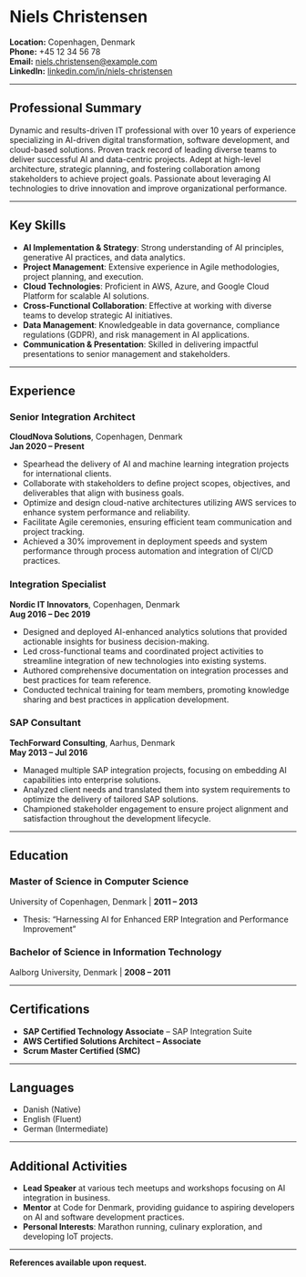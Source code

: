 # **Niels Christensen**

**Location:** Copenhagen, Denmark  
**Phone:** +45 12 34 56 78  
**Email:** niels.christensen@example.com  
**LinkedIn:** [linkedin.com/in/niels-christensen](https://www.linkedin.com/in/niels-christensen)  

---

## **Professional Summary**
Dynamic and results-driven IT professional with over 10 years of experience specializing in AI-driven digital transformation, software development, and cloud-based solutions. Proven track record of leading diverse teams to deliver successful AI and data-centric projects. Adept at high-level architecture, strategic planning, and fostering collaboration among stakeholders to achieve project goals. Passionate about leveraging AI technologies to drive innovation and improve organizational performance.

---

## **Key Skills**
- **AI Implementation & Strategy**: Strong understanding of AI principles, generative AI practices, and data analytics.  
- **Project Management**: Extensive experience in Agile methodologies, project planning, and execution.  
- **Cloud Technologies**: Proficient in AWS, Azure, and Google Cloud Platform for scalable AI solutions.  
- **Cross-Functional Collaboration**: Effective at working with diverse teams to develop strategic AI initiatives.  
- **Data Management**: Knowledgeable in data governance, compliance regulations (GDPR), and risk management in AI applications.  
- **Communication & Presentation**: Skilled in delivering impactful presentations to senior management and stakeholders.  

---

## **Experience**

### **Senior Integration Architect**  
**CloudNova Solutions**, Copenhagen, Denmark  
**Jan 2020 – Present**  
- Spearhead the delivery of AI and machine learning integration projects for international clients.  
- Collaborate with stakeholders to define project scopes, objectives, and deliverables that align with business goals.  
- Optimize and design cloud-native architectures utilizing AWS services to enhance system performance and reliability.  
- Facilitate Agile ceremonies, ensuring efficient team communication and project tracking.  
- Achieved a 30% improvement in deployment speeds and system performance through process automation and integration of CI/CD practices.  

### **Integration Specialist**  
**Nordic IT Innovators**, Copenhagen, Denmark  
**Aug 2016 – Dec 2019**  
- Designed and deployed AI-enhanced analytics solutions that provided actionable insights for business decision-making.  
- Led cross-functional teams and coordinated project activities to streamline integration of new technologies into existing systems.  
- Authored comprehensive documentation on integration processes and best practices for team reference.  
- Conducted technical training for team members, promoting knowledge sharing and best practices in application development.  

### **SAP Consultant**  
**TechForward Consulting**, Aarhus, Denmark  
**May 2013 – Jul 2016**  
- Managed multiple SAP integration projects, focusing on embedding AI capabilities into enterprise solutions.  
- Analyzed client needs and translated them into system requirements to optimize the delivery of tailored SAP solutions.  
- Championed stakeholder engagement to ensure project alignment and satisfaction throughout the development lifecycle.  

---

## **Education**

### **Master of Science in Computer Science**  
University of Copenhagen, Denmark | **2011 – 2013**  
- Thesis: “Harnessing AI for Enhanced ERP Integration and Performance Improvement”

### **Bachelor of Science in Information Technology**  
Aalborg University, Denmark | **2008 – 2011**

---

## **Certifications**
- **SAP Certified Technology Associate** – SAP Integration Suite  
- **AWS Certified Solutions Architect – Associate**  
- **Scrum Master Certified (SMC)**  

---

## **Languages**
- Danish (Native)  
- English (Fluent)  
- German (Intermediate)  

---

## **Additional Activities**
- **Lead Speaker** at various tech meetups and workshops focusing on AI integration in business.  
- **Mentor** at Code for Denmark, providing guidance to aspiring developers on AI and software development practices.  
- **Personal Interests**: Marathon running, culinary exploration, and developing IoT projects.

---

**References available upon request.**